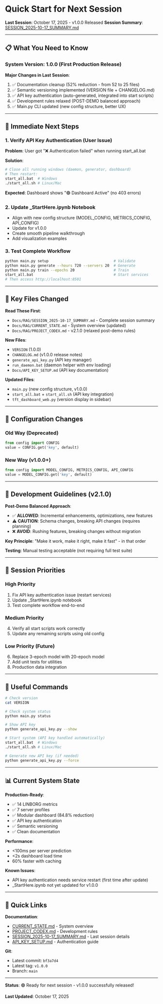 # Quick Start for Next Session

**Last Session**: October 17, 2025 - v1.0.0 Released
**Session Summary**: [SESSION_2025-10-17_SUMMARY.md](SESSION_2025-10-17_SUMMARY.md)

---

## 📋 What You Need to Know

### System Version: 1.0.0 (First Production Release)

**Major Changes in Last Session**:
1. ✅ Documentation cleanup (52% reduction - from 52 to 25 files)
2. ✅ Semantic versioning implemented (VERSION file + CHANGELOG.md)
3. ✅ API key authentication (auto-generated, integrated into start scripts)
4. ✅ Development rules relaxed (POST-DEMO balanced approach)
5. ✅ Main.py CLI updated (new config structure, better UX)

---

## 🚀 Immediate Next Steps

### 1. Verify API Key Authentication (User Issue)
**Problem**: User got "❌ Authentication failed" when running start_all.bat

**Solution**:
```bash
# Close all running windows (daemon, generator, dashboard)
# Then restart:
start_all.bat  # Windows
./start_all.sh # Linux/Mac
```

**Expected**: Dashboard shows "🟢 Dashboard Active" (no 403 errors)

### 2. Update _StartHere.ipynb Notebook
- Align with new config structure (MODEL_CONFIG, METRICS_CONFIG, API_CONFIG)
- Update for v1.0.0
- Create smooth pipeline walkthrough
- Add visualization examples

### 3. Test Complete Workflow
```bash
python main.py setup                              # Validate
python main.py generate --hours 720 --servers 20  # Generate
python main.py train --epochs 20                  # Train
start_all.bat                                     # Start services
# Then access http://localhost:8501
```

---

## 📁 Key Files Changed

**Read These First**:
- `Docs/RAG/SESSION_2025-10-17_SUMMARY.md` - Complete session summary
- `Docs/RAG/CURRENT_STATE.md` - System overview (updated)
- `Docs/RAG/PROJECT_CODEX.md` - v2.1.0 (relaxed post-demo rules)

**New Files**:
- `VERSION` (1.0.0)
- `CHANGELOG.md` (v1.0.0 release notes)
- `generate_api_key.py` (API key manager)
- `run_daemon.bat` (daemon helper with env loading)
- `Docs/API_KEY_SETUP.md` (API key documentation)

**Updated Files**:
- `main.py` (new config structure, v1.0.0)
- `start_all.bat` + `start_all.sh` (API key integration)
- `tft_dashboard_web.py` (version display in sidebar)

---

## 🔑 Configuration Changes

### Old Way (Deprecated)
```python
from config import CONFIG
value = CONFIG.get('key', default)
```

### New Way (v1.0.0+)
```python
from config import MODEL_CONFIG, METRICS_CONFIG, API_CONFIG
value = MODEL_CONFIG.get('key', default)
```

---

## 📝 Development Guidelines (v2.1.0)

**Post-Demo Balanced Approach**:
- ✅ **ALLOWED**: Incremental enhancements, optimizations, new features
- ⚠️ **CAUTION**: Schema changes, breaking API changes (requires planning)
- ❌ **AVOID**: Rushing features, breaking changes without migration

**Key Principle**: "Make it work, make it right, make it fast" - in that order

**Testing**: Manual testing acceptable (not requiring full test suite)

---

## 🎯 Session Priorities

### High Priority
1. Fix API key authentication issue (restart services)
2. Update _StartHere.ipynb notebook
3. Test complete workflow end-to-end

### Medium Priority
4. Verify all start scripts work correctly
5. Update any remaining scripts using old config

### Low Priority (Future)
6. Replace 3-epoch model with 20-epoch model
7. Add unit tests for utilities
8. Production data integration

---

## 🔧 Useful Commands

```bash
# Check version
cat VERSION

# Check system status
python main.py status

# Show API key
python generate_api_key.py --show

# Start system (API key handled automatically)
start_all.bat  # Windows
./start_all.sh # Linux/Mac

# Generate new API key (if needed)
python generate_api_key.py --force
```

---

## 📊 Current System State

**Production-Ready**:
- ✅ 14 LINBORG metrics
- ✅ 7 server profiles
- ✅ Modular dashboard (84.8% reduction)
- ✅ API key authentication
- ✅ Semantic versioning
- ✅ Clean documentation

**Performance**:
- <100ms per server prediction
- <2s dashboard load time
- 60% faster with caching

**Known Issues**:
- API key authentication needs service restart (first time after update)
- _StartHere.ipynb not yet updated for v1.0.0

---

## 🔗 Quick Links

**Documentation**:
- [CURRENT_STATE.md](CURRENT_STATE.md) - System overview
- [PROJECT_CODEX.md](PROJECT_CODEX.md) - Development rules
- [SESSION_2025-10-17_SUMMARY.md](SESSION_2025-10-17_SUMMARY.md) - Last session details
- [API_KEY_SETUP.md](../API_KEY_SETUP.md) - Authentication guide

**Git**:
- Latest commit: `bf3a7d4`
- Latest tag: `v1.0.0`
- Branch: `main`

---

**Status**: 🟢 Ready for next session - v1.0.0 successfully released!

**Last Updated**: October 17, 2025
